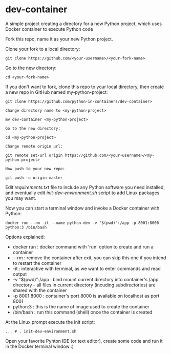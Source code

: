 # dev-container
A simple project creating a directory for a new Python project, which uses Docker container to execute Python code

Fork this repo, name it as your new Python project.

Clone your fork to a local directory:

`git clone https://github.com/<your-username>/<your-fork-name>`

Go to the new directory:

`cd <your-fork-name>`

If you don't want to fork, clone this repo to your local directory, then create a new repo in GitHub named my-python-project:

    git clone https://github.com/python-in-containers/dev-container>

    Change directory name to <my-python-project>

    mv dev-container <my-python-project>

    Go to the new directory:

    cd <my-python-project>

    Change remote origin url:
    
    git remote set-url origin https://github.com/<your-username>/<my-python-project>
    
    Now push to your new repo:
    
    git push -u origin master

Edit *requirements.txt* file to include any Python software you need installed, and eventually edit *init-dev-environment.sh* script to add Linux packages you may want.

Now you can start a terminal window and invoke a Docker container with Python:

`docker run --rm -it --name python-dev -v "$(pwd)":/app -p 8001:8000 python:3 /bin/bash`

Options explained:

* docker run : docker command with 'run' option to create and run a container
* --rm : remove the container after exit, you can skip this one if you intend to restart the container
* -it : interactive with terminal, as we want to enter commands and read output
* -v "$(pwd)":/app : bind mount current directory into container's /app directory - all files in
                     current directory (incuding subdirectories) are shared with the container
* -p 8001:8000 : container's port 8000 is available on localhost as port 8001
* python:3 : this is the name of image used to create the container
* /bin/bash : run this command (shell) once the container is created

At the Linux prompt execute the init script:

`... # . init-dev-environment.sh`

Open your favorite Pyhton IDE (or text editor), create some code and run it in the Docker terminal window :)

